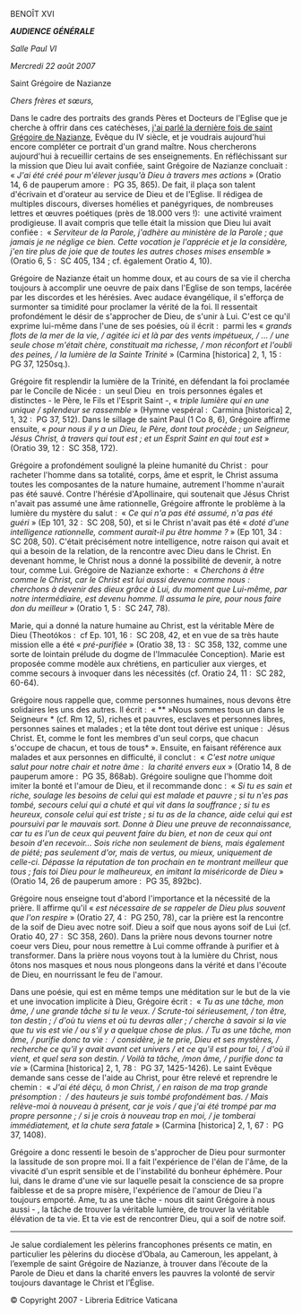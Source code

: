 BENOÎT XVI

***AUDIENCE GÉNÉRALE***

*Salle Paul VI*

*Mercredi 22 août 2007*

Saint Grégoire de Nazianze

*Chers frères et sœurs,*

Dans le cadre des portraits des grands Pères et Docteurs de l'Eglise que je cherche à offrir dans ces catéchèses, [j'ai parlé la dernière fois de saint Grégoire de Nazianze](/content/benedict-xvi/fr/audiences/2007/documents/hf_ben-xvi_aud_20070808.html), Evêque du IV siècle, et je voudrais aujourd'hui encore compléter ce portrait d'un grand maître. Nous chercherons aujourd'hui à recueillir certains de ses enseignements. En réfléchissant sur la mission que Dieu lui avait confiée, saint Grégoire de Nazianze concluait :  « *J'ai été créé pour m'élever jusqu'à Dieu à travers mes actions* » (Oratio 14, 6 de pauperum amore :  PG 35, 865). De fait, il plaça son talent d'écrivain et d'orateur au service de Dieu et de l'Eglise. Il rédigea de multiples discours, diverses homélies et panégyriques, de nombreuses lettres et œuvres poétiques (près de 18.000 vers !):  une activité vraiment prodigieuse. Il avait compris que telle était la mission que Dieu lui avait confiée :  « *Serviteur de la Parole, j'adhère au ministère de la Parole ; que jamais je ne néglige ce bien. Cette vocation je l'apprécie et je la considère, j'en tire plus de joie que de toutes les autres choses mises ensemble* » (Oratio 6, 5 :  SC 405, 134 ; cf. également Oratio 4, 10).

Grégoire de Nazianze était un homme doux, et au cours de sa vie il chercha toujours à accomplir une oeuvre de paix dans l'Eglise de son temps, lacérée par les discordes et les hérésies. Avec audace évangélique, il s'efforça de surmonter sa timidité pour proclamer la vérité de la foi. Il ressentait profondément le désir de s'approcher de Dieu, de s'unir à Lui. C'est ce qu'il exprime lui-même dans l'une de ses poésies, où il écrit :  parmi les « *grands flots de la mer de la vie, / agitée ici et là par des vents impétueux, / ... / une seule chose m'était chère, constituait ma richesse, / mon réconfort et l'oubli des peines, / la lumière de la Sainte Trinité* » (Carmina [historica] 2, 1, 15 :  PG 37, 1250sq.).

Grégoire fit resplendir la lumière de la Trinité, en défendant la foi proclamée par le Concile de Nicée :  un seul Dieu  en  trois personnes égales et distinctes - le Père, le Fils et l'Esprit Saint -, « *triple lumière qui en une unique / splendeur se rassemble* » (Hymne vespéral :  Carmina [historica] 2, 1, 32 :  PG 37, 512). Dans le sillage de saint Paul (1 Co 8, 6), Grégoire affirme ensuite, « *pour nous il y a un Dieu, le Père, dont tout procède ; un Seigneur, Jésus Christ, à travers qui tout est ; et un Esprit Saint en qui tout est* » (Oratio 39, 12 :  SC 358, 172).

Grégoire a profondément souligné la pleine humanité du Christ :  pour racheter l'homme dans sa totalité, corps, âme et esprit, le Christ assuma toutes les composantes de la nature humaine, autrement l'homme n'aurait pas été sauvé. Contre l'hérésie d'Apollinaire, qui soutenait que Jésus Christ n'avait pas assumé une âme rationnelle, Grégoire affronte le problème à la lumière du mystère du salut :  « *Ce qui n'a pas été assumé, n'a pas été guéri* » (Ep 101, 32 :  SC 208, 50), et si le Christ n'avait pas été « *doté d'une intelligence rationnelle, comment aurait-il pu être homme ?* » (Ep 101, 34 :  SC 208, 50). C'était précisément notre intelligence, notre raison qui avait et qui a besoin de la relation, de la rencontre avec Dieu dans le Christ. En devenant homme, le Christ nous a donné la possibilité de devenir, à notre tour, comme Lui. Grégoire de Nazianze exhorte :  « *Cherchons à être comme le Christ, car le Christ est lui aussi devenu comme nous :  cherchons à devenir des dieux grâce à Lui, du moment que Lui-même, par notre intermédiaire, est devenu homme. Il assuma le pire, pour nous faire don du meilleur* » (Oratio 1, 5 :  SC 247, 78).

Marie, qui a donné la nature humaine au Christ, est la véritable Mère de Dieu (Theotókos :  cf Ep. 101, 16 :  SC 208, 42, et en vue de sa très haute mission elle a été « *pré-purifiée* » (Oratio 38, 13 :  SC 358, 132, comme une sorte de lointain prélude du dogme de l'Immaculée Conception). Marie est proposée comme modèle aux chrétiens, en particulier aux vierges, et comme secours à invoquer dans les nécessités (cf. Oratio 24, 11 :  SC 282, 60-64).

Grégoire nous rappelle que, comme personnes humaines, nous devons être solidaires les uns des autres. Il écrit :  « ** »Nous sommes tous un dans le Seigneur« * (cf. Rm 12, 5), riches et pauvres, esclaves et personnes libres, personnes saines et malades ; et la tête dont tout dérive est unique :  Jésus Christ. Et, comme le font les membres d'un seul corps, que chacun s'occupe de chacun, et tous de tous* ». Ensuite, en faisant référence aux malades et aux personnes en difficulté, il conclut :  « *C'est notre unique salut pour notre chair et notre âme :  la charité envers eux* » (Oratio 14, 8 de pauperum amore :  PG 35, 868ab). Grégoire souligne que l'homme doit imiter la bonté et l'amour de Dieu, et il recommande donc :  « *Si tu es sain et riche, soulage les besoins de celui qui est malade et pauvre ; si tu n'es pas tombé, secours celui qui a chuté et qui vit dans la souffrance ; si tu es heureux, console celui qui est triste ; si tu as de la chance, aide celui qui est poursuivi par le mauvais sort. Donne à Dieu une preuve de reconnaissance, car tu es l'un de ceux qui peuvent faire du bien, et non de ceux qui ont besoin d'en recevoir... Sois riche non seulement de biens, mais également de piété; pas seulement d'or, mais de vertus, ou mieux, uniquement de celle-ci. Dépasse la réputation de ton prochain en te montrant meilleur que tous ; fais toi Dieu pour le malheureux, en imitant la miséricorde de Dieu* » (Oratio 14, 26 de pauperum amore :  PG 35, 892bc).

Grégoire nous enseigne tout d'abord l'importance et la nécessité de la prière. Il affirme qu'il « *est nécessaire de se rappeler de Dieu plus souvent que l'on respire* » (Oratio 27, 4 :  PG 250, 78), car la prière est la rencontre de la soif de Dieu avec notre soif. Dieu a soif que nous ayons soif de Lui (cf. Oratio 40, 27 :  SC 358, 260). Dans la prière nous devons tourner notre coeur vers Dieu, pour nous remettre à Lui comme offrande à purifier et à transformer. Dans la prière nous voyons tout à la lumière du Christ, nous ôtons nos masques et nous nous plongeons dans la vérité et dans l'écoute de Dieu, en nourrissant le feu de l'amour.

Dans une poésie, qui est en même temps une méditation sur le but de la vie et une invocation implicite à Dieu, Grégoire écrit :  « *Tu as une tâche, mon âme, / une grande tâche si tu le veux. / Scrute-toi sérieusement, / ton être, ton destin ; / d'où tu viens et où tu devras aller ; / cherche à savoir si la vie que tu vis est vie / ou s'il y a quelque chose de plus. / Tu as une tâche, mon âme, / purifie donc ta vie :  / considère, je te prie, Dieu et ses mystères, / recherche ce qu'il y avait avant cet univers / et ce qu'il est pour toi, / d'où il vient, et quel sera son destin. / Voilà ta tâche, /mon âme, / purifie donc ta vie* » (Carmina [historica] 2, 1, 78 :  PG 37, 1425-1426). Le saint Evêque demande sans cesse de l'aide au Christ, pour être relevé et reprendre le chemin :  « *J'ai été déçu, ô mon Christ, / en raison de ma trop grande présomption :  / des hauteurs je suis tombé profondément bas. / Mais relève-moi à nouveau à présent, car je vois / que j'ai été trompé par ma propre personne ; / si je crois à nouveau trop en moi, / je tomberai immédiatement, et la chute sera fatale* » (Carmina [historica] 2, 1, 67 :  PG 37, 1408).

Grégoire a donc ressenti le besoin de s'approcher de Dieu pour surmonter la lassitude de son propre moi. Il a fait l'expérience de l'élan de l'âme, de la vivacité d'un esprit sensible et de l'instabilité du bonheur éphémère. Pour lui, dans le drame d'une vie sur laquelle pesait la conscience de sa propre faiblesse et de sa propre misère, l'expérience de l'amour de Dieu l'a toujours emporté. Ame, tu as une tâche - nous dit saint Grégoire à nous aussi - , la tâche de trouver la véritable lumière, de trouver la véritable élévation de ta vie. Et ta vie est de rencontrer Dieu, qui a soif de notre soif.

***

Je salue cordialement les pèlerins francophones présents ce matin, en particulier les pèlerins du diocèse d’Obala, au Cameroun, les appelant, à l’exemple de saint Grégoire de Nazianze, à trouver dans l’écoute de la Parole de Dieu et dans la charité envers les pauvres la volonté de servir toujours davantage le Christ et l’Église.

© Copyright 2007 - Libreria Editrice Vaticana